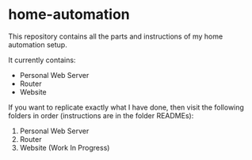# home-automation
This repository contains all the parts and instructions of my home automation setup.

It currently contains:

* Personal Web Server
* Router
* Website

If you want to replicate exactly what I have done, then visit the following folders in order (instructions are in the folder READMEs):

1. Personal Web Server
2. Router
3. Website (Work In Progress)
